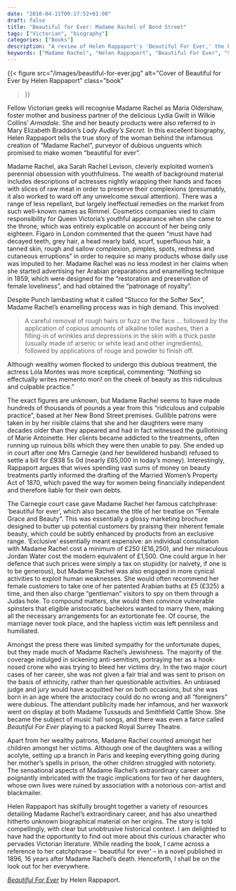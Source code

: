```yaml
---
date: "2010-04-11T09:17:52+01:00"
draft: false
title: "Beautiful for Ever: Madame Rachel of Bond Street"
tags: ["Victorian", "biography"]
categories: ["Books"]
description: "A review of Helen Rappaport's 'Beautiful For Ever,' the biography of notorious Victorian beauty entrepreneur Madame Rachel (Sarah Rachel Levison). Discover how this con-artist inspired characters in Wilkie Collins and Mary Elizabeth Braddon while exploiting women's quest for eternal youth."
keywords: ["Madame Rachel", "Helen Rappaport", "Beautiful For Ever", "Sarah Rachel Levison", "biography review", "Victorian con-artist", "cosmetics history", "Wilkie Collins", "Victorian crime"]
---
```


{{< figure
  src="/images/beautiful-for-ever.jpg"
  alt="Cover of Beautiful for Ever by Helen Rappaport"
  class="book"
>}}

Fellow Victorian geeks will recognise Madame Rachel as Maria Oldershaw, foster mother and business partner of the delicious Lydia Gwilt in Wilkie Collins’ _Armadale_. She and her beauty products were also referred to in Mary Elizabeth Braddon’s _Lady Audley’s Secret_. In this excellent biography, Helen Rappaport tells the true story of the woman behind the infamous creation of “Madame Rachel”, purveyor of dubious unguents which promised to make women “beautiful for ever”.

Madame Rachel, aka Sarah Rachel Levison, cleverly exploited women’s perennial obsession with youthfulness. The wealth of background material includes descriptions of actresses nightly wrapping their hands and faces with slices of raw meat in order to preserve their complexions (presumably, it also worked to ward off any unwelcome sexual attention).  There was a range of less repellant, but largely ineffectual remedies on the market from such well-known names as Rimmel. Cosmetics companies vied to claim responsibility for Queen Victoria’s youthful appearance when she came to the throne, which was entirely explicable on account of her being only eighteen. Figaro in London commented that the queen “must have had decayed teeth, grey hair, a head nearly bald, scurf, superfluous hair, a tanned skin, rough and sallow complexion, pimples, spots, redness and cutaneous erruptions” in order to require so many products whose daily use was imputed to her. Madame Rachel was no less modest in her claims when she started advertising her Arabian preparations and enamelling technique in 1859, which were designed for the “restoration and preservation of female loveliness”, and had obtained the “patronage of royalty”.

Despite Punch lambasting what it called “Stucco for the Softer Sex”, Madame Rachel’s enamelling process was in high demand. This involved:

>A careful removal of rough hairs or fuzz on the face … followed by the application of copious amounts of alkaline toilet washes, then a filling-in of wrinkles and depressions in the skin with a thick paste (usually made of arsenic or white lead and other ingredients), followed by applications of rouge and powder to finish off.

Although wealthy women flocked to undergo this dubious treatment, the actress Lola Montes was more sceptical, commenting: “Nothing so effectually writes memento mori! on the cheek of beauty as this ridiculous and culpable practice.”

The exact figures are unknown, but Madame Rachel seems to have made hundreds of thousands of pounds a year from this “ridiculous and culpable practice”, based at her New Bond Street premises. Gullible patrons were taken in by her risible claims that she and her daughters were many decades older than they appeared and had in fact witnessed the guillotining of Marie Antoinette. Her clients became addicted to the treatments, often running up ruinous bills which they were then unable to pay. She ended up in court after one Mrs Carnegie (and her bewildered husband) refused to settle a bill for £938 5s 0d (nearly £65,000 in today’s money). Interestingly, Rappaport argues that wives spending vast sums of money on beauty treatments partly informed the drafting of the Married Women’s Property Act of 1870, which paved the way for women being financially independent and therefore liable for their own debts.

The Carnegie court case gave Madame Rachel her famous catchphrase: ‘beautiful for ever’, which also became the title of her treatise on “Female Grace and Beauty”. This was essentially a glossy marketing brochure designed to butter up potential customers by praising their inherent female beauty, which could be subtly enhanced by products from an exclusive range. ‘Exclusive’ essentially meant expensive: an individual consultation with Madame Rachel cost a minimum of £250 (£16,250), and her miraculous Jordan Water cost the modern equivalent of £1,500. One could argue in her defence that such prices were simply a tax on stupidity (or naivety, if one is to be generous), but Madame Rachel was also engaged in more cynical activities to exploit human weaknesses. She would often recommend her female customers to take one of her patented Arabian baths at £5 (£325) a time, and then also charge “gentleman” visitors to spy on them through a Judas hole. To compound matters, she would then convince vulnerable spinsters that eligible aristocratic bachelors wanted to marry them, making all the necessary arrangements for an extortionate fee. Of course, the marriage never took place, and the hapless victim was left penniless and humiliated.

Amongst the press there was limited sympathy for the unfortunate dupes, but they made much of Madame Rachel’s Jewishness. The majority of the coverage indulged in sickening anti-semitism, portraying her as a hook-nosed crone who was trying to bleed her victims dry. In the two major court cases of her career, she was not given a fair trial and was sent to prison on the basis of ethnicity, rather than her questionable activities. An unbiased judge and jury would have acquitted her on both occasions, but she was born in an age where the aristocracy could do no wrong and all “foreigners” were dubious. The attendant publicity made her infamous, and her waxwork went on display at both Madame Tussauds and Smithfield Cattle Show. She became the subject of music hall songs, and there was even a farce called _Beautiful For Ever_ playing to a packed Royal Surrey Theatre.

Apart from her wealthy patrons, Madame Rachel counted amongst her children amongst her victims. Although one of the daughters was a willing acolyte, setting up a branch in Paris and keeping everything going during her mother’s spells in prison, the other children struggled with notoriety. The sensational aspects of Madame Rachel’s extraordinary career are poignantly imbricated with the tragic implications for two of her daughters, whose own lives were ruined by association with a notorious con-artist and blackmailer.

Helen Rappaport has skilfully brought together a variety of resources detailing Madame Rachel’s extraordinary career, and has also unearthed hitherto unknown biographical material on her origins. The story is told compellingly, with clear but unobtrusive historical context. I am delighted to have had the opportunity to find out more about this curious character who pervades Victorian literature.  While reading the book, I came across a reference to her catchphrase – ‘beautiful for ever’ – in a novel published in 1896, 16 years after Madame Rachel’s death.  Henceforth, I shall be on the look out for her everywhere.

[_Beautiful For Ever_](https://www.worldofbooks.com/en-gb/products/beautiful-for-ever-book-helen-rappaport-9780099570134) by Helen Rappaport.